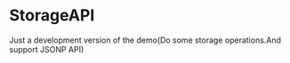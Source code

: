 # StorageAPI
Just a development version of the demo(Do some storage operations.And support JSONP API)

